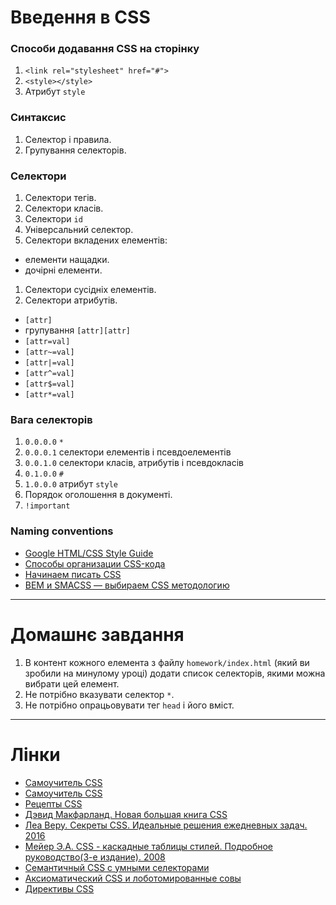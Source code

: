 # Введення в CSS 
### Способи додавання CSS на сторінку
1. `<link rel="stylesheet" href="#">`
1. `<style></style>`
1. Атрибут `style`

### Синтаксис
1. Селектор і правила.
1. Групування селекторів.

### Селектори
1. Селектори тегів.
1. Селектори класів.
1. Селектори `id`
1. Універсальний селектор.
1. Селектори вкладених елементів:
  - елементи нащадки.
  - дочірні елементи.
1. Селектори сусідніх елементів.
1. Селектори атрибутів.
  - `[attr]`
  - групування `[attr][attr]`
  - `[attr=val]`
  - `[attr~=val]`
  - `[attr|=val]`
  - `[attr^=val]`
  - `[attr$=val]`
  - `[attr*=val]`

### Вага селекторів
1. `0.0.0.0` `*`
1. `0.0.0.1` селектори елементів і псевдоелементів
1. `0.0.1.0` селектори класів, атрибутів і псевдокласів
1. `0.1.0.0` `#`
1. `1.0.0.0` атрибут `style`
1. Порядок оголошення в документі.
1. `!important`

### Naming conventions
- [Google HTML/CSS Style Guide](https://google.github.io/styleguide/htmlcssguide.xml)
- [Способы организации CSS-кода](https://habrahabr.ru/post/256109/)
- [Начинаем писать CSS](http://frontender.info/starting-css/)
- [BEM и SMACSS — выбираем CSS методологию](https://uwebdesign.ru/bem-smacss/)

---
# Домашнє завдання
1. В контент кожного елемента з файлу `homework/index.html` (який ви зробили на минулому уроці) додати список селекторів, якими можна вибрати цей елемент.
1. Не потрібно вказувати селектор `*`.
1. Не потрібно опрацьовувати тег `head` і його вміст.

---
# Лінки
- [Самоучитель CSS](http://htmlbook.ru/samcss)
- [Самоучитель CSS](http://htmlbook.ru/css)
- [Рецепты CSS](http://htmlbook.ru/faq)
- [Дэвид Макфарланд. Новая большая книга CSS](https://www.dropbox.com/s/xgrfscrs63dzd2m/%D0%94%D0%B5%D0%B2%D0%B8%D0%B4%20%D0%9C%D0%B0%D0%BA%D1%84%D0%B0%D1%80%D0%BB%D0%B0%D0%BD%D0%B4%20-%20%D0%9D%D0%BE%D0%B2%D0%B0%D1%8F%20%D0%B1%D0%BE%D0%BB%D1%8C%D1%88%D0%B0%D1%8F%20%D0%BA%D0%BD%D0%B8%D0%B3%D0%B0%20CSS%28%D0%91%D0%B5%D1%81%D1%82%D1%81%D0%B5%D0%BB%D0%BB%D0%B5%D1%80%D1%8B%20O%27Reilly%29%20-%202016.pdf?dl=0) 
- [Леа Веру. Секреты CSS. Идеальные решения ежедневных задач. 2016](https://www.dropbox.com/s/9tsblinq6dcskrz/%D0%A1%D0%B5%D0%BA%D1%80%D0%B5%D1%82%D1%8B_CSS__%D0%98%D0%B4%D0%B5%D0%B0%D0%BB%D1%8C%D0%BD.pdf?dl=0)
- [Мейер Э.А. CSS - каскадные таблицы стилей. Подробное руководство(3-е издание). 2008](https://www.dropbox.com/s/p6ijefomlwhi8ql/CSS%20-%20%D0%9A%D0%B0%D1%81%D0%BA%D0%B0%D0%B4%D0%BD%D1%8B%D0%B5%20%D1%82%D0%B0%D0%B1%D0%BB%D0%B8%D1%86%D1%8B%20%D1%81%D1%82%D0%B8%D0%BB%D0%B5%D0%B9.%20%D0%9F%D0%BE%D0%B4%D1%80%D0%BE%D0%B1%D0%BD%D0%BE%D0%B5%20%D1%80%D1%83%D0%BA%D0%BE%D0%B2%D0%BE%D0%B4%D1%81%D1%82%D0%B2%D0%BE.%203-%D0%B5%20%D0%B8%D0%B7%D0%B4%D0%B0%D0%BD%D0%B8%D0%B5.pdf?dl=0)
- [Семантичный CSS с умными селекторами](http://frontender.info/semantic-css-with-intelligent-selectors/)
- [Аксиоматический CSS и лоботомированные совы](http://frontender.info/axiomatic-css-and-lobotomized-owls/)
- [Директивы CSS](http://frontender.info/the-at-rules-of-css/)